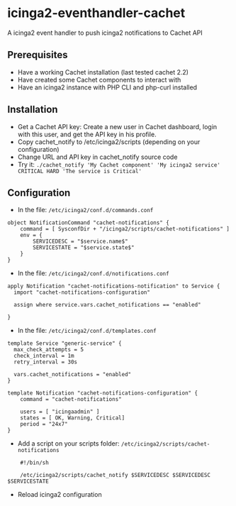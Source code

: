 # icinga2-eventhandler-cachet

A icinga2 event handler to push icinga2 notifications to Cachet API

## Prerequisites

* Have a working Cachet installation (last tested cachet 2.2)
* Have created some Cachet components to interact with
* Have an icinga2 instance with PHP CLI and php-curl installed

## Installation

* Get a Cachet API key: Create a new user in Cachet dashboard, login with this user, and get the API key in his profile.
* Copy cachet_notify to /etc/icinga2/scripts (depending on your configuration)
* Change URL and API key in cachet_notify source code
* Try it: `./cachet_notify 'My Cachet component' 'My icinga2 service' CRITICAL HARD 'The service is Critical'`

## Configuration

* In the file: `/etc/icinga2/conf.d/commands.conf`
```
object NotificationCommand "cachet-notifications" {
    command = [ SysconfDir + "/icinga2/scripts/cachet-notifications" ]
    env = {
        SERVICEDESC = "$service.name$"
        SERVICESTATE = "$service.state$"
    }
}
```

* In the file: `/etc/icinga2/conf.d/notifications.conf`
```
apply Notification "cachet-notifications-notification" to Service {
  import "cachet-notifications-configuration"

  assign where service.vars.cachet_notifications == "enabled"

}
```

* In the file: `/etc/icinga2/conf.d/templates.conf`
```
template Service "generic-service" {
  max_check_attempts = 5
  check_interval = 1m
  retry_interval = 30s

  vars.cachet_notifications = "enabled"
}

template Notification "cachet-notifications-configuration" {
    command = "cachet-notifications"

    users = [ "icingaadmin" ]
    states = [ OK, Warning, Critical]
    period = "24x7"
}
```


 - Add a script on your scripts folder: `/etc/icinga2/scripts/cachet-notifications`
```
	#!/bin/sh

	/etc/icinga2/scripts/cachet_notify $SERVICEDESC $SERVICEDESC $SERVICESTATE
``` 
 - Reload icinga2 configuration
